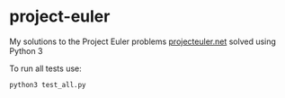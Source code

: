 project-euler
======

My solutions to the Project Euler problems [projecteuler.net](http://projecteuler.net/) solved using Python 3

To run all tests use:
````
python3 test_all.py
````